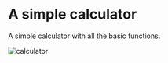 # A simple calculator
A simple calculator with all the basic functions.  

![calculator](https://user-images.githubusercontent.com/47150100/108434309-c21f2e80-7247-11eb-9fce-6ade5ecbefd1.PNG)